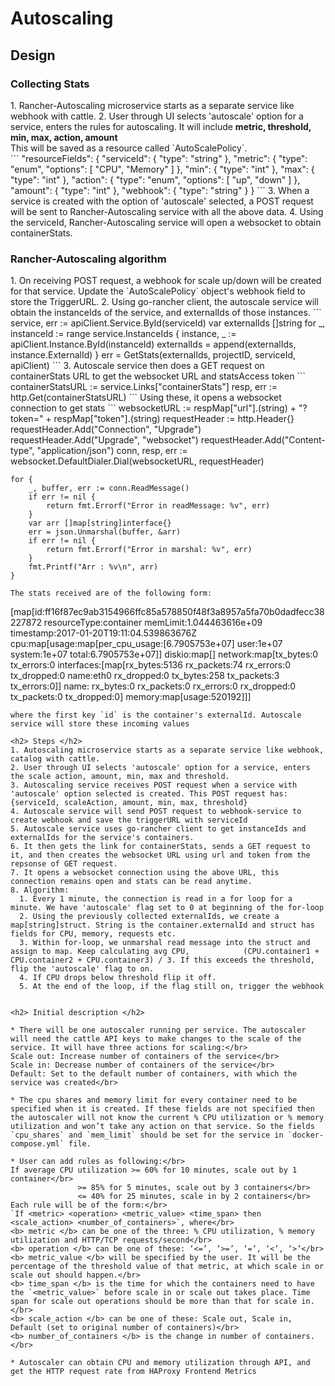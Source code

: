 
<h1> Autoscaling </h1>

<h2> Design </h2>
<h3> Collecting Stats </h3>
1. Rancher-Autoscaling microservice starts as a separate service like webhook with cattle. 
2. User through UI selects 'autoscale' option for a service, enters the rules for autoscaling. It will include <b>metric, threshold, min, max, action, amount </b> </br>
This will be saved as a resource called `AutoScalePolicy`. <br>
```
"resourceFields": {
	"serviceId": {
		"type": "string"
	},
	"metric": {
		"type": "enum",
		"options": [
			"CPU",
			"Memory"
		]
	},
	"min": {
		"type": "int"
	},
	"max": {
		"type": "int"
	},
	"action": {
		"type": "enum",
		"options": [
			"up",
			"down"
		]
	},
	"amount": {
		"type": "int"
	},
	"webhook": {
		"type": "string"
	}
}
```
3. When a service is created with the option of 'autoscale' selected, a POST request will be sent to Rancher-Autoscaling service with all the above data.
4. Using the serviceId, Rancher-Autoscaling service will open a websocket to obtain containerStats.

<h3> Rancher-Autoscaling algorithm </h3>
1. On receiving POST request, a webhook for scale up/down will be created for that service. Update the `AutoScalePolicy` object's webhook field to store the TriggerURL.
2. Using go-rancher client, the autoscale service will obtain the instanceIds of the service, and externalIds of those instances.
```
	service, err := apiClient.Service.ById(serviceId)
	var externalIds []string
	for _, instanceId := range service.InstanceIds {
		instance, _ := apiClient.Instance.ById(instanceId)
		externalIds = append(externalIds, instance.ExternalId)
	}
	err = GetStats(externalIds, projectID, serviceId, apiClient)
```
3. Autoscale service then does a GET request on containerStats URL to get the websocket URL and statsAccess token
```
	containerStatsURL := service.Links["containerStats"]
	resp, err := http.Get(containerStatsURL)
```
Using these, it opens a websocket connection to get stats
```
	websocketURL := respMap["url"].(string) + "?token=" + respMap["token"].(string)
	requestHeader := http.Header{}
	requestHeader.Add("Connection", "Upgrade")
	requestHeader.Add("Upgrade", "websocket")
	requestHeader.Add("Content-type", "application/json")
	conn, resp, err := websocket.DefaultDialer.Dial(websocketURL, requestHeader)
	
	for {
		_, buffer, err := conn.ReadMessage()
		if err != nil {
			return fmt.Errorf("Error in readMessage: %v", err)
		}
		var arr []map[string]interface{}
		err = json.Unmarshal(buffer, &arr)
		if err != nil {
			return fmt.Errorf("Error in marshal: %v", err)
		}
		fmt.Printf("Arr : %v\n", arr)
	}
```
The stats received are of the following form:
```
[map[id:ff16f87ec9ab3154966ffc85a578850f48f3a8957a5fa70b0dadfecc38227872 resourceType:container memLimit:1.044463616e+09 timestamp:2017-01-20T19:11:04.539863676Z cpu:map[usage:map[per_cpu_usage:[6.7905753e+07] user:1e+07 system:1e+07 total:6.7905753e+07]] diskio:map[] network:map[tx_bytes:0 tx_errors:0 interfaces:[map[rx_bytes:5136 rx_packets:74 rx_errors:0 tx_dropped:0 name:eth0 rx_dropped:0 tx_bytes:258 tx_packets:3 tx_errors:0]] name: rx_bytes:0 rx_packets:0 rx_errors:0 rx_dropped:0 tx_packets:0 tx_dropped:0] memory:map[usage:520192]]]
```
where the first key `id` is the container's externalId. Autoscale service will store these incoming values 

<h2> Steps </h2>
1. Autoscaling microservice starts as a separate service like webhook, catalog with cattle. 
2. User through UI selects 'autoscale' option for a service, enters the scale action, amount, min, max and threshold.
3. Autoscaling service receives POST request when a service with 'autoscale' option selected is created. This POST request has: {serviceId, scaleAction, amount, min, max, threshold}
4. Autoscale service will send POST request to webhook-service to create webhook and save the triggerURL with serviceId
5. Autoscale service uses go-rancher client to get instanceIds and externalIds for the service's containers.
6. It then gets the link for containerStats, sends a GET request to it, and then creates the websocket URL using url and token from the repsonse of GET request.
7. It opens a websocket connection using the above URL, this connection remains open and stats can be read anytime.
8. Algorithm: 
  1. Every 1 minute, the connection is read in a for loop for a minute. We have 'autoscale' flag set to 0 at beginning of the for-loop
  2. Using the previously collected externalIds, we create a map[string]struct. String is the container.externalId and struct has fields for CPU, memory, requests etc.
  3. Within for-loop, we unmarshal read message into the struct and assign to map. Keep calculating avg CPU,         	(CPU.container1 + CPU.container2 + CPU.container3) / 3. If this exceeds the threshold, flip the 'autoscale' flag to on.
  4. If CPU drops below threshold flip it off.
  5. At the end of the loop, if the flag still on, trigger the webhook


<h2> Initial description </h2>

* There will be one autoscaler running per service. The autoscaler will need the cattle API keys to make changes to the scale of the service. It will have three actions for scaling:</br>
Scale out: Increase number of containers of the service</br>
Scale in: Decrease number of containers of the service</br>
Default: Set to the default number of containers, with which the service was created</br>

* The cpu shares and memory limit for every container need to be specified when it is created. If these fields are not specified then the autoscaler will not know the current % CPU utilization or % memory utilization and won’t take any action on that service. So the fields `cpu_shares` and `mem_limit` should be set for the service in `docker-compose.yml` file.

* User can add rules as following:</br>
If average CPU utilization >= 60% for 10 minutes, scale out by 1 container</br>
			   >= 85% for 5 minutes, scale out by 3 containers</br>
			   <= 40% for 25 minutes, scale in by 2 containers</br>
Each rule will be of the form:</br>
`If <metric> <operation> <metric_value> <time_span> then <scale_action> <number_of_containers>`, where</br>
<b> metric </b> can be one of the three: % CPU utilization, % memory utilization and HTTP/TCP requests/second</br>
<b> operation </b> can be one of these: ‘<=’, ‘>=’, ‘=’, ‘<’, ‘>’</br>
<b> metric_value </b> will be specified by the user. It will be the percentage of the threshold value of that metric, at which scale in or scale out should happen.</br>
<b> time_span </b> is the time for which the containers need to have the `<metric_value>` before scale in or scale out takes place. Time span for scale out operations should be more than that for scale in.</br>
<b> scale_action </b> can be one of these: Scale out, Scale in, Default (set to original number of containers)</br>
<b> number_of_containers </b> is the change in number of containers.</br>

* Autoscaler can obtain CPU and memory utilization through API, and get the HTTP request rate from HAProxy Frontend Metrics
